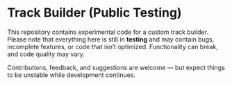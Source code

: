 # Track Builder (Public Testing)

This repository contains experimental code for a custom track builder.  
Please note that everything here is still in **testing** and may contain bugs, incomplete features, or code that isn’t optimized. Functionality can break, and code quality may vary.  

Contributions, feedback, and suggestions are welcome — but expect things to be unstable while development continues.  
